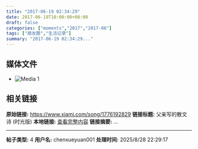 ```yaml
---
title: "2017-06-19 02:34:29"
date: 2017-06-19T10:00:00+08:00
draft: false
categories: ["moments","2017","2017-06"]
tags: ["朋友圈","生活记录"]
summary: "2017-06-19 02:34:29..."
---
```


## 媒体文件

- ![Media 1](/Moments/photos/2017-06-19/201706190234290.jpg)

## 相关链接

**原始链接:** https://www.xiami.com/song/1776192829
**链接标题:** 父亲写的散文诗 (时光版)
**本地链接:** [查看完整内容](/link_content/2017/06/2017-06-19/link_content/)
**链接摘要:** ...

---

**帖子类型:** 4
**用户名:** chenxueyuan001
**处理时间:** 2025/8/28 22:29:17